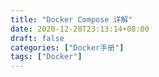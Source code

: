 ```yaml
---
title: "Docker Compose 详解"
date: 2020-12-28T23:13:14+08:00
draft: false
categories: ["Docker手册"]
tags: ["Docker"]
---
```

